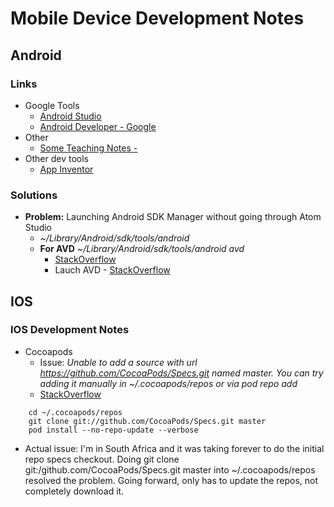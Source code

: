 # Mobile Device Development Notes

## Android

### Links
* Google Tools
    * [Android Studio](https://developer.android.com/studio/index.html)
    * [Android Developer - Google](https://developer.android.com/index.html)
* Other
    * [Some Teaching Notes - ](https://www3.ntu.edu.sg/home/ehchua/programming/android/Android_HowTo.html#zz-2.)
* Other dev tools
    * [App Inventor](http://appinventor.mit.edu/explore/)

### Solutions
* **Problem:** Launching Android SDK Manager without going through Atom Studio
  * *~/Library/Android/sdk/tools/android*
  * **For AVD** *~/Library/Android/sdk/tools/android avd*
      * [StackOverflow](http://stackoverflow.com/questions/16271242/launch-android-sdk-manager-tools-directory-doesnt-exist-mac)
      * Lauch AVD - [StackOverflow](http://stackoverflow.com/questions/8119282/dont-see-android-sdk-and-avd-manager-when-execute-android-tool-command)

## IOS
### IOS Development Notes

* Cocoapods
    * Issue: *Unable to add a source with url https://github.com/CocoaPods/Specs.git named master. You can try adding it manually in ~/.cocoapods/repos or via pod repo add*
    * [StackOverflow](http://stackoverflow.com/questions/33649114/since-i-installed-xcode-7-1-1-and-updatet-on-osx-10-11-1-i-get-an-git-error)
```
    cd ~/.cocoapods/repos
    git clone git://github.com/CocoaPods/Specs.git master
    pod install --no-repo-update --verbose
```
* Actual issue: I'm in South Africa and it was taking forever to do the initial repo specs checkout. Doing git clone git:/github.com/CocoaPods/Specs.git master into ~/.cocoapods/repos resolved the problem. Going forward, only has to update the repos, not completely download it.
